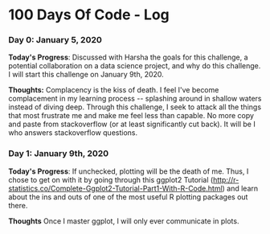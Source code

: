# 100 Days Of Code - Log

### Day 0: January 5, 2020

**Today's Progress**: Discussed with Harsha the goals for this challenge, a potential collaboration on a data science project, and why do this challenge. I will start this challenge on January 9th, 2020.

**Thoughts:** Complacency is the kiss of death. I feel I've become complacement in my learning process -- splashing around in shallow waters instead of diving deep. Through this challenge, I seek to attack all the things that most frustrate me and make me feel less than capable. No more copy and paste from stackoverflow (or at least significantly cut back). It will be I who answers stackoverflow questions. 

### Day 1: January 9th, 2020

**Today's Progress**: If unchecked, plotting will be the death of me. Thus, I chose to get on with it by going through this ggplot2 Tutorial (http://r-statistics.co/Complete-Ggplot2-Tutorial-Part1-With-R-Code.html) and learn about the ins and outs of one of the most useful R plotting packages out there.

**Thoughts** Once I master ggplot, I will only ever communicate in plots.
